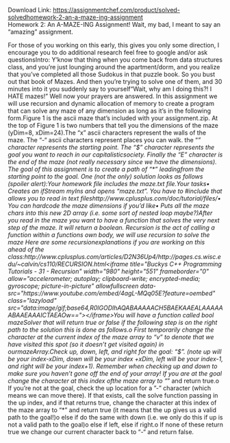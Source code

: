 Download Link: https://assignmentchef.com/product/solved-solvedhomework-2-an-a-maze-ing-assignment
<br>
Homework 2: An A-MAZE-ING Assignment! Wait, my bad, I meant to say an “amazing” assignment.

For those of you working on this early, this gives you only some direction, I encourage you to do additional research feel free to google and/or ask questionsIntro: Y’know that thing when you come back from data structures class, and you’re just lounging around the apartment/dorm, and you realize that you’ve completed all those Sudokus in that puzzle book. So you bust out that book of Mazes. And then you’re trying to solve one of them, and 30 minutes into it you suddenly say to yourself“Wait, why am I doing this?! I HATE mazes!” Well now your prayers are answered. In this assignment we will use recursion and dynamic allocation of memory to create a program that can solve any maze of any dimension as long as it’s in the following form.Figure 1 is the ascii maze that’s included with your assignment.zip. At the top of Figure 1 is two numbers that tell you the dimensions of the maze (yDim=8, xDim=24).The “x” ascii characters represent the walls of the maze. The “-“ ascii characters represent places you can walk. the “*” character represents the starting point. The “$” character represents the goal you want to reach in our capitalisticsociety. Finally the “E” character is the end of the maze (not really necessary since we have the dimensions). The goal of this assignment is to create a path of “*” leadingfrom the starting point to the goal. One (not the only) solution looks as follows (spoiler alert):Your homework file includes the maze.txt file.Your tasks• Creates an ifStream myIns and opens “maze.txt”. You have to #include that allows you to read in text fileshttp://www.cplusplus.com/doc/tutorial/files/• You can hardcode the maze dimensions if you’d like• Puts all the maze chars into this new 2D array (i.e. some sort of nested loop maybe?)After you read in the maze you want to have a function that solves the very next step of the maze. It will return a boolean. Recursion is the act of calling a function within a functions own body, we will use recursion to solve the maze Here are some recursionexplanations if you are working on this ahead of the class:http://www.cplusplus.com/articles/D2N36Up4/http://pages.cs.wisc.edu/~calvin/cs110/RECURSION.html<iframe title="Buckys C++ Programming Tutorials - 31 - Recursion" width="980" height="551" frameborder="0" allow="accelerometer; autoplay; clipboard-write; encrypted-media; gyroscope; picture-in-picture" allowfullscreen data-src="https://www.youtube.com/embed/4agL-MQq05E?feature=oembed" class="lazyload" src="data:image/gif;base64,R0lGODlhAQABAAAAACH5BAEKAAEALAAAAAABAAEAAAICTAEAOw=="></iframe>You will have a function called bool mazeSolver that will return true or false if the following step is on the right path to the solution this is done as follows.o First temporarily change the character at the current index of the maze array to “v” to denote that we have visited this spot (so it doesn’t get visited again) in ourmazeArray.Check up, down, left, and right for the goal: “$”. (note up will be your index-xDim, down will be your index +xDim, left will be your index-1, and right will be your index+1). Remember when checking up and down to make sure you haven’t gone off the end of your array! If you are at the goal change the character at this index ofthe maze array to “*” and return true.o If you’re not at the goal, check the up location for a ”-” character (which means we can move there). If that exists, call the solve function passing in the up index, and if that returns true, change the character at this index of the maze array to “*” and return true (it means that the up gives us a valid path to the goal!)o else if do the same with down (i.e. we only do this if up is not a valid path to the goal)o else if left, else if right.o If none of these return true we change our current character back to “-“ and return false.